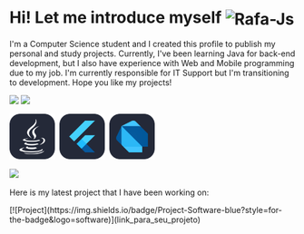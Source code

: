 # Hi! Let me introduce myself <img align="center" alt="Rafa-Js" height="50" width="50" src="https://c.tenor.com/6tAKDRH_qAwAAAAC/tenor.gif">
<p>I'm a Computer Science student and I created this profile to publish my personal and study projects. Currently, I've been learning Java for back-end development, but I also have experience with Web and Mobile programming due to my job. I'm currently responsible for IT Support but I'm transitioning to development. Hope you like my projects!</p>

![](http://github-profile-summary-cards.vercel.app/api/cards/stats?username=venicode&theme=dracula)
![](http://github-profile-summary-cards.vercel.app/api/cards/repos-per-language?username=venicode&theme=dracula)
<div style="display: inline_block">
  <img align="center" alt="Rafa-Python" height="80" width="80" src="https://github.com/tandpfun/skill-icons/blob/main/icons/Java-Dark.svg">&nbsp
  <img align="center" alt="Rafa-Python" height="80" width="80" src="https://github.com/tandpfun/skill-icons/blob/main/icons/Flutter-Dark.svg">&nbsp 
  <img align="center" alt="Rafa-Python" height="80" width="80" src="https://github.com/tandpfun/skill-icons/blob/main/icons/Dart-Dark.svg">&nbsp    
</div>
<br>
 <a href="https://www.linkedin.com/in/venint/" target="_blank"><img src="https://img.shields.io/badge/-LinkedIn-%230077B5?style=for-the-badge&logo=linkedin&logoColor=white" target="_blank"></a>   
<p>Here is my latest project that I have been working on:</p>
[![Project](https://img.shields.io/badge/Project-Software-blue?style=for-the-badge&logo=software)](link_para_seu_projeto)
